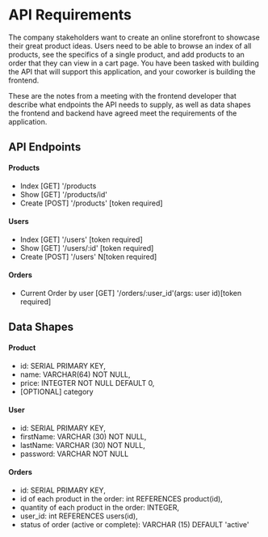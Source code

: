 # API Requirements
The company stakeholders want to create an online storefront to showcase their great product ideas. Users need to be able to browse an index of all products, see the specifics of a single product, and add products to an order that they can view in a cart page. You have been tasked with building the API that will support this application, and your coworker is building the frontend.

These are the notes from a meeting with the frontend developer that describe what endpoints the API needs to supply, as well as data shapes the frontend and backend have agreed meet the requirements of the application. 

## API Endpoints
#### Products
- Index [GET] '/products
- Show [GET] '/products/id'
- Create [POST] '/products' [token required]
<!-- - [OPTIONAL] Top 5 most popular products 
- [OPTIONAL] Products by category (args: product category) -->

#### Users
- Index [GET] '/users' [token required]
- Show [GET] '/users/:id' [token required]
- Create [POST] '/users' N[token required]

#### Orders
- Current Order by user [GET] '/orders/:user_id'(args: user id)[token required]
<!-- - [OPTIONAL] Completed Orders by user (args: user id)[token required] -->

## Data Shapes
#### Product
-  id: SERIAL PRIMARY KEY,
- name: VARCHAR(64) NOT NULL,
- price: INTEGTER NOT NULL DEFAULT 0,
- [OPTIONAL] category

#### User
- id: SERIAL PRIMARY KEY,
- firstName: VARCHAR (30) NOT NULL,
- lastName: VARCHAR (30) NOT NULL,
- password: VARCHAR NOT NULL

#### Orders
- id: SERIAL PRIMARY KEY,
- id of each product in the order: int REFERENCES product(id),
- quantity of each product in the order: INTEGER,
- user_id: int REFERENCES users(id),
- status of order (active or complete): VARCHAR (15) DEFAULT 'active'

